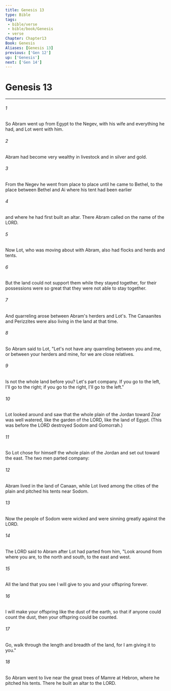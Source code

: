 ```yaml
---
title: Genesis 13
type: Bible
tags:
 - bible/verse
 - bible/book/Genesis
 - verse
Chapter: Chapter13
Book: Genesis
Aliases: [Genesis 13]
previous: ['Gen 12']
up: ['Genesis']
next: ['Gen 14']
---
```

# Genesis 13

***


###### 1 
So Abram went up from Egypt to the Negev, with his wife and everything he had, and Lot went with him. 

###### 2 
Abram had become very wealthy in livestock and in silver and gold. 

###### 3 
From the Negev he went from place to place until he came to Bethel, to the place between Bethel and Ai where his tent had been earlier 

###### 4 
and where he had first built an altar. There Abram called on the name of the LORD. 

###### 5 
Now Lot, who was moving about with Abram, also had flocks and herds and tents. 

###### 6 
But the land could not support them while they stayed together, for their possessions were so great that they were not able to stay together. 

###### 7 
And quarreling arose between Abram's herders and Lot's. The Canaanites and Perizzites were also living in the land at that time. 

###### 8 
So Abram said to Lot, "Let's not have any quarreling between you and me, or between your herders and mine, for we are close relatives. 

###### 9 
Is not the whole land before you? Let's part company. If you go to the left, I'll go to the right; if you go to the right, I'll go to the left." 

###### 10 
Lot looked around and saw that the whole plain of the Jordan toward Zoar was well watered, like the garden of the LORD, like the land of Egypt. (This was before the LORD destroyed Sodom and Gomorrah.) 

###### 11 
So Lot chose for himself the whole plain of the Jordan and set out toward the east. The two men parted company: 

###### 12 
Abram lived in the land of Canaan, while Lot lived among the cities of the plain and pitched his tents near Sodom. 

###### 13 
Now the people of Sodom were wicked and were sinning greatly against the LORD. 

###### 14 
The LORD said to Abram after Lot had parted from him, "Look around from where you are, to the north and south, to the east and west. 

###### 15 
All the land that you see I will give to you and your offspring forever. 

###### 16 
I will make your offspring like the dust of the earth, so that if anyone could count the dust, then your offspring could be counted. 

###### 17 
Go, walk through the length and breadth of the land, for I am giving it to you." 

###### 18 
So Abram went to live near the great trees of Mamre at Hebron, where he pitched his tents. There he built an altar to the LORD. 
